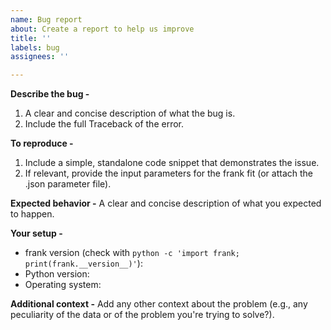 ```yaml
---
name: Bug report
about: Create a report to help us improve
title: ''
labels: bug
assignees: ''

---
```


**Describe the bug -**
1. A clear and concise description of what the bug is.
2. Include the full Traceback of the error.

**To reproduce -**
1. Include a simple, standalone code snippet that demonstrates the issue.
2. If relevant, provide the input parameters for the frank fit (or attach the .json parameter file).

**Expected behavior -**
A clear and concise description of what you expected to happen.

**Your setup -**
 - frank version (check with `python -c 'import frank; print(frank.__version__)'`):
 - Python version:
 - Operating system:

**Additional context -**
Add any other context about the problem (e.g., any peculiarity of the data or of the problem you're trying to solve?).
